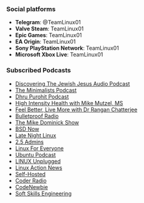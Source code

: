 ### Social platforms

* **Telegram**: @TeamLinux01
* **Valve Steam**: TeamLinux01
* **Epic Games**: TeamLinux01
* **EA Origin**: TeamLinux01
* **Sony PlayStation Network**: TeamLinux01
* **Microsoft Xbox Live**: TeamLinux01

### Subscribed Podcasts

* [Discovering The Jewish Jesus Audio Podcast](https://djjaudio.podbean.com/feed.xml)
* [The Minimalists Podcast](https://theminimalists.libsyn.com/rss)
* [Dhru Purohit Podcast](https://www.dhrupurohit.com)
* [High Intensity Health with Mike Mutzel, MS](https://highintensityhealth.libsyn.com/rss)
* [Feel Better, Live More with Dr Rangan Chatterjee](https://drchatterjee.com)
* [Bulletproof Radio](https://blog.daveasprey.com/category/podcasts)
* [The Mike Dominick Show](https://feeds.fireside.fm/mdominick/rss)
* [BSD Now](https://feeds.fireside.fm/bsdnow/rss)
* [Late Night Linux](https://latenightlinux.com/feed/mp3)
* [2.5 Admins](https://2.5admins.com/feed/podcast)
* [Linux For Everyone](https://feeds.fireside.fm/linuxforeveryone/rss)
* [Ubuntu Podcast](https://ubuntupodcast.org/feed/podcast)
* [LINUX Unplugged](https://feeds.fireside.fm/linuxunplugged/rss)
* [Linux Action News](https://feeds.fireside.fm/linuxactionnews/rss)
* [Self-Hosted](https://feeds.fireside.fm/selfhosted/rss)
* [Coder Radio](https://coder.show/rss)
* [CodeNewbie](http://feeds.codenewbie.org/cnpodcast.xml)
* [Soft Skills Engineering](https://softskills.audio/feed.xml)
